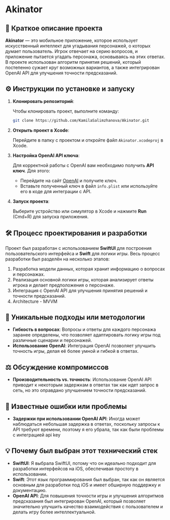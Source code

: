 # Akinator

## 📖 Краткое описание проекта

**Akinator** — это мобильное приложение, которое использует искусственный интеллект для угадывания персонажей, о которых думает пользователь. Игрок отвечает на серию вопросов, и приложение пытается угадать персонажа, основываясь на этих ответах. В проекте использован алгоритм принятия решений, который постепенно сужает круг возможных вариантов, а также интегрирован OpenAI API для улучшения точности предсказаний.

## ⚙️ Инструкции по установке и запуску

1. **Клонировать репозиторий**:

   Чтобы клонировать проект, выполните команду:

   ```bash
   git clone https://github.com/KamilaSalimzhanova/Akinator.git

2. **Открыть проект в Xcode**:

   Перейдите в папку с проектом и откройте файл `Akinator.xcodeproj` в Xcode.

3. **Настройка OpenAI API ключа**:

   Для корректной работы с OpenAI вам необходимо получить **API ключ**. Для этого:
   
   - Перейдите на сайт [OpenAI](https://platform.openai.com/account/api-keys) и получите ключ.
   - Вставьте полученный ключ в файл `info.plist` или используйте его в коде для интеграции с API.

4. **Запуск проекта**:

   Выберите устройство или симулятор в Xcode и нажмите **Run** (Cmd+R) для запуска приложения.

## 🛠 Процесс проектирования и разработки

Проект был разработан с использованием **SwiftUI** для построения пользовательского интерфейса и **Swift** для логики игры. Весь процесс разработки был разделён на несколько этапов:
1. Разработка модели данных, которая хранит информацию о вопросах и персонажах.
2. Реализация основной логики игры, которая анализирует ответы игрока и делает предположения о персонаже.
3. Интеграция с OpenAI API для улучшения принятия решений и точности предсказаний.
4. Architecture - MVVM 

## 🧠 Уникальные подходы или методологии

- **Гибкость в вопросах**: Вопросы и ответы для каждого персонажа заранее определены, что позволяет адаптировать логику игры под различные сценарии и персонажей.
- **Использование OpenAI**: Интеграция OpenAI позволяет улучшить точность игры, делая её более умной и гибкой в ответах.

## ⚖️ Обсуждение компромиссов

- **Производительность vs. точность**: Использование OpenAI API приводит к некоторым задержкам в ответах так как идет запрос в сеть, но это оправдано улучшением точности предсказаний.
## 🐞 Известные ошибки или проблемы

- **Задержки при использовании OpenAI API**: Иногда может наблюдаться небольшая задержка в ответах, поскольку запросы к API требуют времени, поэтому я его убрала, так как были проблемы с интеграцией
api key

## 💡 Почему был выбран этот технический стек

- **SwiftUI**: Я выбрала SwiftUI, потому что он идеально подходит для разработки интерфейсов на iOS, обеспечивая простоту в использовании.
- **Swift**: Этот язык программирования был выбран, так как он является основным для разработки под iOS и имеет обширную поддержку и документацию.
- **OpenAI API**: Для повышения точности игры и улучшения алгоритмов предсказания был интегрирован OpenAI, который позволяет значительно улучшить качество взаимодействия с пользователем и делать игру более интеллектуальной.
